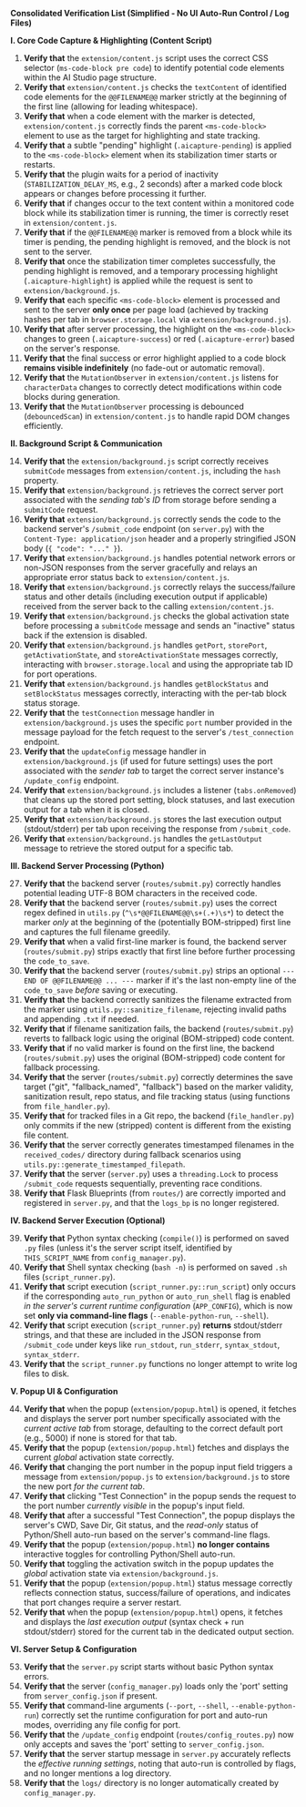 **Consolidated Verification List (Simplified - No UI Auto-Run Control / Log Files)**

**I. Core Code Capture & Highlighting (Content Script)**

1.  **Verify that** the `extension/content.js` script uses the correct CSS selector (`ms-code-block pre code`) to identify potential code elements within the AI Studio page structure.
2.  **Verify that** `extension/content.js` checks the `textContent` of identified code elements for the `@@FILENAME@@` marker strictly at the beginning of the first line (allowing for leading whitespace).
3.  **Verify that** when a code element with the marker is detected, `extension/content.js` correctly finds the parent `<ms-code-block>` element to use as the target for highlighting and state tracking.
4.  **Verify that** a subtle "pending" highlight (`.aicapture-pending`) is applied to the `<ms-code-block>` element when its stabilization timer starts or restarts.
5.  **Verify that** the plugin waits for a period of inactivity (`STABILIZATION_DELAY_MS`, e.g., 2 seconds) after a marked code block appears or changes before processing it further.
6.  **Verify that** if changes occur to the text content within a monitored code block while its stabilization timer is running, the timer is correctly reset in `extension/content.js`.
7.  **Verify that** if the `@@FILENAME@@` marker is removed from a block while its timer is pending, the pending highlight is removed, and the block is not sent to the server.
8.  **Verify that** once the stabilization timer completes successfully, the pending highlight is removed, and a temporary processing highlight (`.aicapture-highlight`) is applied while the request is sent to `extension/background.js`.
9.  **Verify that** each specific `<ms-code-block>` element is processed and sent to the server **only once** per page load (achieved by tracking hashes per tab in `browser.storage.local` via `extension/background.js`).
10. **Verify that** after server processing, the highlight on the `<ms-code-block>` changes to green (`.aicapture-success`) or red (`.aicapture-error`) based on the server's response.
11. **Verify that** the final success or error highlight applied to a code block **remains visible indefinitely** (no fade-out or automatic removal).
12. **Verify that** the `MutationObserver` in `extension/content.js` listens for `characterData` changes to correctly detect modifications within code blocks during generation.
13. **Verify that** the `MutationObserver` processing is debounced (`debouncedScan`) in `extension/content.js` to handle rapid DOM changes efficiently.

**II. Background Script & Communication**

14. **Verify that** the `extension/background.js` script correctly receives `submitCode` messages from `extension/content.js`, including the `hash` property.
15. **Verify that** `extension/background.js` retrieves the correct server port associated with the *sending tab's ID* from storage before sending a `submitCode` request.
16. **Verify that** `extension/background.js` correctly sends the code to the backend server's `/submit_code` endpoint (on `server.py`) with the `Content-Type: application/json` header and a properly stringified JSON body (`{ "code": "..." }`).
17. **Verify that** `extension/background.js` handles potential network errors or non-JSON responses from the server gracefully and relays an appropriate error status back to `extension/content.js`.
18. **Verify that** `extension/background.js` correctly relays the success/failure status and other details (including execution output if applicable) received from the server back to the calling `extension/content.js`.
19. **Verify that** `extension/background.js` checks the global activation state before processing a `submitCode` message and sends an "inactive" status back if the extension is disabled.
20. **Verify that** `extension/background.js` handles `getPort`, `storePort`, `getActivationState`, and `storeActivationState` messages correctly, interacting with `browser.storage.local` and using the appropriate tab ID for port operations.
21. **Verify that** `extension/background.js` handles `getBlockStatus` and `setBlockStatus` messages correctly, interacting with the per-tab block status storage.
22. **Verify that** the `testConnection` message handler in `extension/background.js` uses the specific `port` number provided in the message payload for the fetch request to the server's `/test_connection` endpoint.
23. **Verify that** the `updateConfig` message handler in `extension/background.js` (if used for future settings) uses the port associated with the *sender tab* to target the correct server instance's `/update_config` endpoint.
24. **Verify that** `extension/background.js` includes a listener (`tabs.onRemoved`) that cleans up the stored port setting, block statuses, and last execution output for a tab when it is closed.
25. **Verify that** `extension/background.js` stores the last execution output (stdout/stderr) per tab upon receiving the response from `/submit_code`.
26. **Verify that** `extension/background.js` handles the `getLastOutput` message to retrieve the stored output for a specific tab.

**III. Backend Server Processing (Python)**

27. **Verify that** the backend server (`routes/submit.py`) correctly handles potential leading UTF-8 BOM characters in the received code.
28. **Verify that** the backend server (`routes/submit.py`) uses the correct regex defined in `utils.py` (`^\s*@@FILENAME@@\s+(.+)\s*`) to detect the marker *only* at the beginning of the (potentially BOM-stripped) first line and captures the full filename greedily.
29. **Verify that** when a valid first-line marker is found, the backend server (`routes/submit.py`) strips exactly that first line before further processing the `code_to_save`.
30. **Verify that** the backend server (`routes/submit.py`) strips an optional `--- END OF @@FILENAME@@ ... ---` marker if it's the last non-empty line of the `code_to_save` *before* saving or executing.
31. **Verify that** the backend correctly sanitizes the filename extracted from the marker using `utils.py::sanitize_filename`, rejecting invalid paths and appending `.txt` if needed.
32. **Verify that** if filename sanitization fails, the backend (`routes/submit.py`) reverts to fallback logic using the original (BOM-stripped) code content.
33. **Verify that** if no valid marker is found on the first line, the backend (`routes/submit.py`) uses the original (BOM-stripped) code content for fallback processing.
34. **Verify that** the server (`routes/submit.py`) correctly determines the save target ("git", "fallback_named", "fallback") based on the marker validity, sanitization result, repo status, and file tracking status (using functions from `file_handler.py`).
35. **Verify that** for tracked files in a Git repo, the backend (`file_handler.py`) only commits if the new (stripped) content is different from the existing file content.
36. **Verify that** the server correctly generates timestamped filenames in the `received_codes/` directory during fallback scenarios using `utils.py::generate_timestamped_filepath`.
37. **Verify that** the server (`server.py`) uses a `threading.Lock` to process `/submit_code` requests sequentially, preventing race conditions.
38. **Verify that** Flask Blueprints (from `routes/`) are correctly imported and registered in `server.py`, and that the `logs_bp` is no longer registered.

**IV. Backend Server Execution (Optional)**

39. **Verify that** Python syntax checking (`compile()`) is performed on saved `.py` files (unless it's the server script itself, identified by `THIS_SCRIPT_NAME` from `config_manager.py`).
40. **Verify that** Shell syntax checking (`bash -n`) is performed on saved `.sh` files (`script_runner.py`).
41. **Verify that** script execution (`script_runner.py::run_script`) only occurs if the corresponding `auto_run_python` or `auto_run_shell` flag is enabled *in the server's current runtime configuration* (`APP_CONFIG`), which is now set **only via command-line flags** (`--enable-python-run`, `--shell`).
42. **Verify that** script execution (`script_runner.py`) **returns** stdout/stderr strings, and that these are included in the JSON response from `/submit_code` under keys like `run_stdout`, `run_stderr`, `syntax_stdout`, `syntax_stderr`.
43. **Verify that** the `script_runner.py` functions no longer attempt to write log files to disk.

**V. Popup UI & Configuration**

44. **Verify that** when the popup (`extension/popup.html`) is opened, it fetches and displays the server port number specifically associated with the *current active tab* from storage, defaulting to the correct default port (e.g., 5000) if none is stored for that tab.
45. **Verify that** the popup (`extension/popup.html`) fetches and displays the current *global* activation state correctly.
46. **Verify that** changing the port number in the popup input field triggers a message from `extension/popup.js` to `extension/background.js` to store the new port *for the current tab*.
47. **Verify that** clicking "Test Connection" in the popup sends the request to the port number *currently visible* in the popup's input field.
48. **Verify that** after a successful "Test Connection", the popup displays the server's CWD, Save Dir, Git status, and the *read-only* status of Python/Shell auto-run based on the server's command-line flags.
49. **Verify that** the popup (`extension/popup.html`) **no longer contains** interactive toggles for controlling Python/Shell auto-run.
50. **Verify that** toggling the activation switch in the popup updates the *global* activation state via `extension/background.js`.
51. **Verify that** the popup (`extension/popup.html`) status message correctly reflects connection status, success/failure of operations, and indicates that port changes require a server restart.
52. **Verify that** when the popup (`extension/popup.html`) opens, it fetches and displays the *last execution output* (syntax check + run stdout/stderr) stored for the current tab in the dedicated output section.

**VI. Server Setup & Configuration**

53. **Verify that** the `server.py` script starts without basic Python syntax errors.
54. **Verify that** the server (`config_manager.py`) loads only the 'port' setting from `server_config.json` if present.
55. **Verify that** command-line arguments (`--port`, `--shell`, `--enable-python-run`) correctly set the runtime configuration for port and auto-run modes, overriding any file config for port.
56. **Verify that** the `/update_config` endpoint (`routes/config_routes.py`) now only accepts and saves the 'port' setting to `server_config.json`.
57. **Verify that** the server startup message in `server.py` accurately reflects the *effective running settings*, noting that auto-run is controlled by flags, and no longer mentions a log directory.
58. **Verify that** the `logs/` directory is no longer automatically created by `config_manager.py`.

